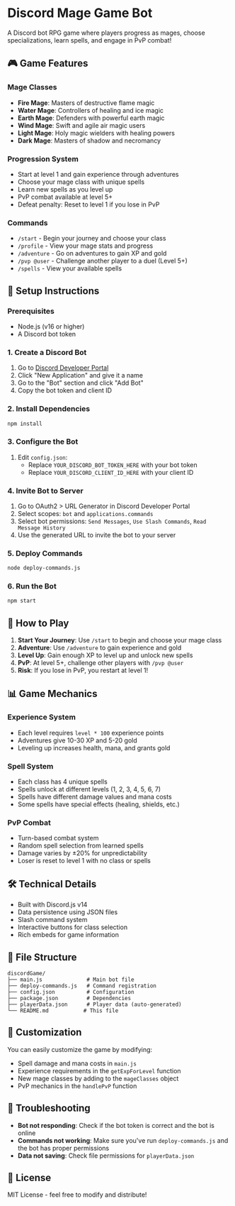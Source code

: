 # Discord Mage Game Bot

A Discord bot RPG game where players progress as mages, choose specializations, learn spells, and engage in PvP combat!

## 🎮 Game Features

### Mage Classes
- **Fire Mage**: Masters of destructive flame magic
- **Water Mage**: Controllers of healing and ice magic  
- **Earth Mage**: Defenders with powerful earth magic
- **Wind Mage**: Swift and agile air magic users
- **Light Mage**: Holy magic wielders with healing powers
- **Dark Mage**: Masters of shadow and necromancy

### Progression System
- Start at level 1 and gain experience through adventures
- Choose your mage class with unique spells
- Learn new spells as you level up
- PvP combat available at level 5+
- Defeat penalty: Reset to level 1 if you lose in PvP

### Commands
- `/start` - Begin your journey and choose your class
- `/profile` - View your mage stats and progress
- `/adventure` - Go on adventures to gain XP and gold
- `/pvp @user` - Challenge another player to a duel (Level 5+)
- `/spells` - View your available spells

## 🚀 Setup Instructions

### Prerequisites
- Node.js (v16 or higher)
- A Discord bot token

### 1. Create a Discord Bot
1. Go to [Discord Developer Portal](https://discord.com/developers/applications)
2. Click "New Application" and give it a name
3. Go to the "Bot" section and click "Add Bot"
4. Copy the bot token and client ID

### 2. Install Dependencies
```bash
npm install
```

### 3. Configure the Bot
1. Edit `config.json`:
   - Replace `YOUR_DISCORD_BOT_TOKEN_HERE` with your bot token
   - Replace `YOUR_DISCORD_CLIENT_ID_HERE` with your client ID

### 4. Invite Bot to Server
1. Go to OAuth2 > URL Generator in Discord Developer Portal
2. Select scopes: `bot` and `applications.commands`
3. Select bot permissions: `Send Messages`, `Use Slash Commands`, `Read Message History`
4. Use the generated URL to invite the bot to your server

### 5. Deploy Commands
```bash
node deploy-commands.js
```

### 6. Run the Bot
```bash
npm start
```

## 🎯 How to Play

1. **Start Your Journey**: Use `/start` to begin and choose your mage class
2. **Adventure**: Use `/adventure` to gain experience and gold
3. **Level Up**: Gain enough XP to level up and unlock new spells
4. **PvP**: At level 5+, challenge other players with `/pvp @user`
5. **Risk**: If you lose in PvP, you restart at level 1!

## 📊 Game Mechanics

### Experience System
- Each level requires `level * 100` experience points
- Adventures give 10-30 XP and 5-20 gold
- Leveling up increases health, mana, and grants gold

### Spell System
- Each class has 4 unique spells
- Spells unlock at different levels (1, 2, 3, 4, 5, 6, 7)
- Spells have different damage values and mana costs
- Some spells have special effects (healing, shields, etc.)

### PvP Combat
- Turn-based combat system
- Random spell selection from learned spells
- Damage varies by ±20% for unpredictability
- Loser is reset to level 1 with no class or spells

## 🛠️ Technical Details

- Built with Discord.js v14
- Data persistence using JSON files
- Slash command system
- Interactive buttons for class selection
- Rich embeds for game information

## 📝 File Structure
```
discordGame/
├── main.js              # Main bot file
├── deploy-commands.js   # Command registration
├── config.json          # Configuration
├── package.json         # Dependencies
├── playerData.json      # Player data (auto-generated)
└── README.md           # This file
```

## 🔧 Customization

You can easily customize the game by modifying:
- Spell damage and mana costs in `main.js`
- Experience requirements in the `getExpForLevel` function
- New mage classes by adding to the `mageClasses` object
- PvP mechanics in the `handlePvP` function

## 🐛 Troubleshooting

- **Bot not responding**: Check if the bot token is correct and the bot is online
- **Commands not working**: Make sure you've run `deploy-commands.js` and the bot has proper permissions
- **Data not saving**: Check file permissions for `playerData.json`

## 📄 License

MIT License - feel free to modify and distribute! 
